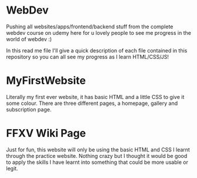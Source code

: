 # WebDev
Pushing all websites/apps/frontend/backend stuff from the complete webdev course on udemy here for u lovely people to see me progress in the world of webdev :)

In this read me file I'll give a quick description of each file contained in this repository so you can all see my progress as I learn HTML/CSS/JS! 

# MyFirstWebsite
Literally my first ever website, it has basic HTML and a little CSS to give it some colour. There are three different pages, a homepage, gallery and subscription page.

# FFXV Wiki Page
Just for fun, this website will only be using the basic HTML and CSS I learnt through the practice website. Nothing crazy but I thought it would be good to apply the skills I have learnt into something that could be more usable or legit.

